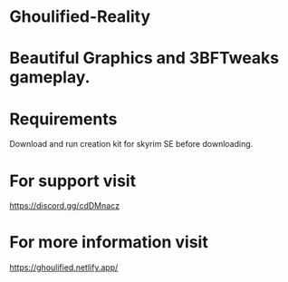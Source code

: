 # Ghoulified-Reality
# Beautiful Graphics and 3BFTweaks gameplay.
# Requirements
Download and run creation kit for skyrim SE before downloading.
# For support visit
https://discord.gg/cdDMnacz
# For more information visit
https://ghoulified.netlify.app/


